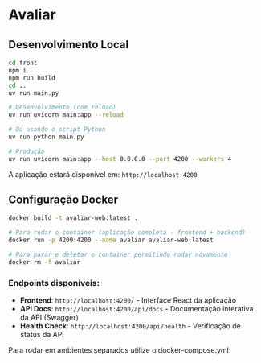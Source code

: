 # Avaliar

## Desenvolvimento Local

```bash
cd front
npm i
npm run build
cd ..
uv run main.py
```

```bash
# Desenvolvimento (com reload)
uv run uvicorn main:app --reload

# Ou usando o script Python
uv run python main.py

# Produção
uv run uvicorn main:app --host 0.0.0.0 --port 4200 --workers 4
```

A aplicação estará disponível em: `http://localhost:4200`

## Configuração Docker

```bash
docker build -t avaliar-web:latest .

# Para rodar o container (aplicação completa - frontend + backend)
docker run -p 4200:4200 --name avaliar avaliar-web:latest

# Para parar e deletar o container permitindo rodar novamente
docker rm -f avaliar
```

### Endpoints disponíveis:
- **Frontend**: `http://localhost:4200/` - Interface React da aplicação
- **API Docs**: `http://localhost:4200/api/docs` - Documentação interativa da API (Swagger)
- **Health Check**: `http://localhost:4200/api/health` - Verificação de status da API

Para rodar em ambientes separados utilize o docker-compose.yml
